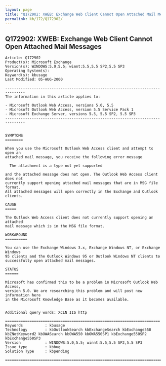 ```yaml
---
layout: page
title: "Q172902: XWEB: Exchange Web Client Cannot Open Attached Mail Messages"
permalink: kb/172/Q172902/
---
```


## Q172902: XWEB: Exchange Web Client Cannot Open Attached Mail Messages

	Article: Q172902
	Product(s): Microsoft Exchange
	Version(s): WINDOWS:5.0,5.5; winnt:5.5,5.5 SP2,5.5 SP3
	Operating System(s): 
	Keyword(s): kbusage
	Last Modified: 05-AUG-2000
	
	-------------------------------------------------------------------------------
	The information in this article applies to:
	
	- Microsoft Outlook Web Access, versions 5.0, 5.5 
	- Microsoft Outlook Web Access, version 5.5 Service Pack 1 
	- Microsoft Exchange Server, versions 5.5, 5.5 SP2, 5.5 SP3 
	-------------------------------------------------------------------------------
	
	
	SYMPTOMS
	========
	
	When you use the Microsoft Outlook Web Access client and attempt to open an
	attached mail message, you receive the following error message
	
	  The attachment is a type not yet supported
	
	and the attached message does not open. The Outlook Web Access client does not
	currently support opening attached mail messages that are in MSG file format.
	All attached messages will open correctly in the Exchange and Outlook clients.
	
	CAUSE
	=====
	
	The Outlook Web Access client does not currently support opening an attached
	mail message which is in the MSG file format.
	
	WORKAROUND
	==========
	
	You can use the Exchange Windows 3.x, Exchange Windows NT, or Exchange Windows
	95 clients and the Outlook Windows 95 or Outlook Windows NT clients to
	successfully open attached mail messages.
	
	STATUS
	======
	
	Microsoft has confirmed this to be a problem in Microsoft Outlook Web Access,
	version 5.0. We are researching this problem and will post new information here
	in the Microsoft Knowledge Base as it becomes available.
	
	
	Additional query words: XCLN IIS http
	
	======================================================================
	Keywords          : kbusage 
	Technology        : kbOutlookSearch kbExchangeSearch kbExchange550 kbZNotKeyword2 kbOWASearch kbOWA550 kbOWA550SP1 kbExchange550SP2 kbExchange550SP3
	Version           : WINDOWS:5.0,5.5; winnt:5.5,5.5 SP2,5.5 SP3
	Issue type        : kbbug
	Solution Type     : kbpending
	
	=============================================================================
	
